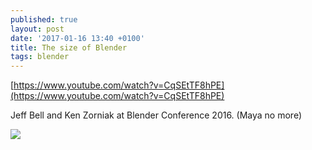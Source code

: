 ```yaml
---
published: true
layout: post
date: '2017-01-16 13:40 +0100'
title: The size of Blender
tags: blender
---
```

[https://www.youtube.com/watch?v=CqSEtTF8hPE](https://www.youtube.com/watch?v=CqSEtTF8hPE)

Jeff Bell and Ken Zorniak at Blender Conference 2016. (Maya no more)

![](https://static01.nyt.com/images/2008/06/25/dining/25blender.600.nostroke.jpg)
